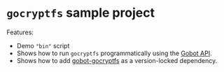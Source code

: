 # `gocryptfs` sample project

Features:

- Demo `"bin"` script
- Shows how to run `gocryptfs` programmatically using the [Gobot API](https://github.com/benallfree/gobot/tree/v1.0.0-alpha.35/docs/readme.md).
- Shows how to add [gobot-gocryptfs](https://www.npmjs.com/package/gobot-gocryptfs) as a version-locked dependency.
